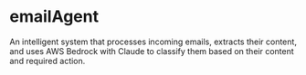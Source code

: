 # emailAgent
An intelligent system that processes incoming emails, extracts their content, and uses AWS Bedrock with Claude to classify them based on their content and required action.
